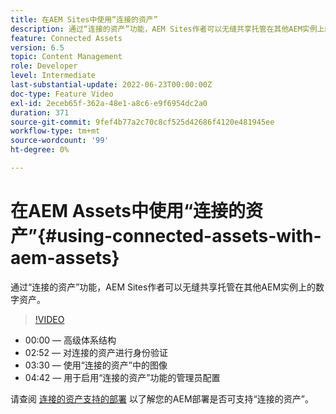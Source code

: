 ```yaml
---
title: 在AEM Sites中使用“连接的资产”
description: 通过“连接的资产”功能，AEM Sites作者可以无缝共享托管在其他AEM实例上的数字资产。
feature: Connected Assets
version: 6.5
topic: Content Management
role: Developer
level: Intermediate
last-substantial-update: 2022-06-23T00:00:00Z
doc-type: Feature Video
exl-id: 2eceb65f-362a-48e1-a8c6-e9f6954dc2a0
duration: 371
source-git-commit: 9fef4b77a2c70c8cf525d42686f4120e481945ee
workflow-type: tm+mt
source-wordcount: '99'
ht-degree: 0%

---
```


# 在AEM Assets中使用“连接的资产”{#using-connected-assets-with-aem-assets}

通过“连接的资产”功能，AEM Sites作者可以无缝共享托管在其他AEM实例上的数字资产。

>[!VIDEO](https://video.tv.adobe.com/v/26060?quality=12&learn=on)

* 00:00 — 高级体系结构
* 02:52 — 对连接的资产进行身份验证
* 03:30 — 使用“连接的资产”中的图像
* 04:42 — 用于启用“连接的资产”功能的管理员配置

请查阅 [连接的资产支持的部署](https://experienceleague.adobe.com/docs/experience-manager-65/assets/using/use-assets-across-connected-assets-instances.html#prerequisites) 以了解您的AEM部署是否可支持“连接的资产”。
